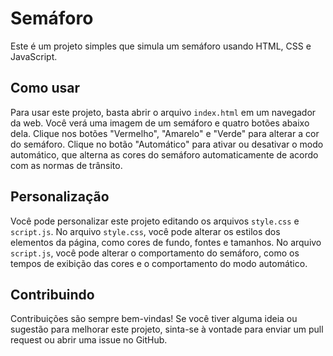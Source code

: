 # Semáforo

Este é um projeto simples que simula um semáforo usando HTML, CSS e JavaScript.

## Como usar

Para usar este projeto, basta abrir o arquivo `index.html` em um navegador da web. Você verá uma imagem de um semáforo e quatro botões abaixo dela. Clique nos botões "Vermelho", "Amarelo" e "Verde" para alterar a cor do semáforo. Clique no botão "Automático" para ativar ou desativar o modo automático, que alterna as cores do semáforo automaticamente de acordo com as normas de trânsito.

## Personalização

Você pode personalizar este projeto editando os arquivos `style.css` e `script.js`. No arquivo `style.css`, você pode alterar os estilos dos elementos da página, como cores de fundo, fontes e tamanhos. No arquivo `script.js`, você pode alterar o comportamento do semáforo, como os tempos de exibição das cores e o comportamento do modo automático.

## Contribuindo

Contribuições são sempre bem-vindas! Se você tiver alguma ideia ou sugestão para melhorar este projeto, sinta-se à vontade para enviar um pull request ou abrir uma issue no GitHub.

